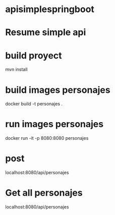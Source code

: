 # apisimplespringboot

# Resume simple api

# build proyect
mvn install

# build images personajes
docker build -t personajes .

# run images personajes
docker run -it -p 8080:8080 personajes

# post 
localhost:8080/api/personajes

# Get all personajes
localhost:8080/api/personajes



